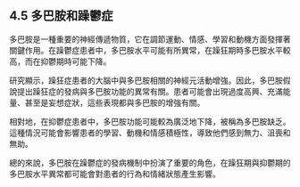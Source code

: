 ## 4.5 多巴胺和躁鬱症

多巴胺是一種重要的神經傳遞物質，它在調節運動、情感、學習和動機方面發揮著關鍵作用。在躁鬱症患者中，多巴胺水平可能有所異常，在躁狂期時多巴胺水平較高，而在抑鬱期時可能下降。

研究顯示，躁狂症患者的大腦中與多巴胺相關的神經元活動增強。因此，多巴胺假說提出躁狂症的發病與多巴胺功能的異常有關。患者可能會出現過度高興、充滿能量、甚至是妄想症狀，這些表現都與多巴胺的增強有關。

相對地，在抑鬱症患者中，多巴胺功能可能較為廣泛地下降，被稱為多巴胺缺乏。這種情況可能會影響患者的學習、動機和情感積極性，導致他們感到無力、沮喪和無助。

總的來說，多巴胺在躁鬱症的發病機制中扮演了重要的角色，在躁狂期與抑鬱期的多巴胺水平異常都可能會對患者的行為和情緒狀態產生影響。